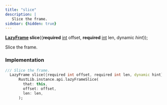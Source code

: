 ```yaml
---
title: "slice"
description: |
   Slice the frame.
sidebar: {hidden: true}
---
```

<span class="dart-code"><strong>[LazyFrame] slice</strong>({<span class="nobr"><strong>required</strong> [int] offset</span>, <span class="nobr"><strong>required</strong> [int] len</span>, <span class="nobr">dynamic <i>hint</i></span>});</span>

 Slice the frame.
### Implementation
```dart
/// Slice the frame.
  LazyFrame slice({required int offset, required int len, dynamic hint}) =>
      RustLib.instance.api.lazyFrameSlice(
        that: this,
        offset: offset,
        len: len,
      );
```

[LazyFrame]: /reference/classes/lazyframe/
[int]: https://api.flutter.dev/flutter/dart-core/int-class.html